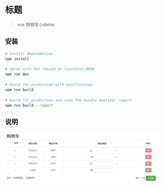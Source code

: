# 标题

> vue 购物车小demo

## 安装

``` bash
# install dependencies
npm install

# serve with hot reload at localhost:8080
npm run dev

# build for production with minification
npm run build

# build for production and view the bundle analyzer report
npm run build --report
```

## 说明

![图片](https://raw.githubusercontent.com/TangJunChao/shopCar/master/src/assets/shopcar.png)